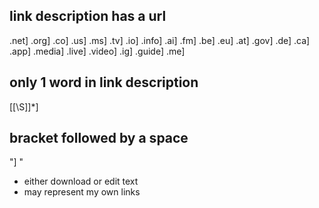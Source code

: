 
## link description has a url

.net]
.org]
.co]
.us]
.ms]
.tv]
.io]
.info]
.ai]
.fm]
.be]
.eu]
.at]
.gov]
.de]
.ca]
.app]
.media]
.live]
.video]
.ig]
.guide]
.me]

## only 1 word in link description

\[[\S\]]*\]

## bracket followed by a space

"] "
- either download or edit text
- may represent my own links

